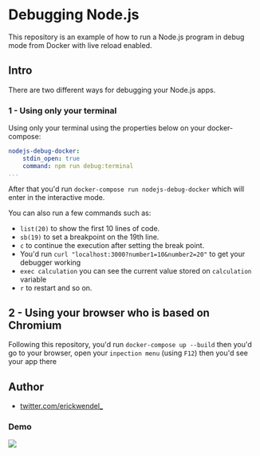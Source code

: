 # Debugging Node.js

This repository is an example of how to run a Node.js program in debug mode from Docker with live reload enabled.

## Intro

There are two different ways for debugging your Node.js apps. 

### 1 -  Using only your terminal

Using only your terminal using the properties below on your docker-compose:

```yaml
nodejs-debug-docker:
    stdin_open: true
    command: npm run debug:terminal
...
```

After that you'd run `docker-compose run nodejs-debug-docker` which will enter in the interactive mode.

You can also run a few commands such as:

- `list(20)` to show the first 10 lines of code.
- `sb(19)` to set a breakpoint on the 19th line.
- `c` to continue the execution after setting the break point.
- You'd run `curl "localhost:3000?number1=10&number2=20"` to get your debugger working
- `exec calculation` you can see the current value stored on `calculation` variable
- `r` to restart and so on.

## 2 - Using your browser who is based on Chromium

Following this repository, you'd run `docker-compose up --build` then you'd go to your browser, open your `inpection menu` (using `F12`) then you'd see your app there

## Author

- [twitter.com/erickwendel_](https://twitter.com/erickwendel_)

### Demo

![](https://raw.githubusercontent.com/ErickWendel/livereload-nodejs-debug-docker/example.gif)
